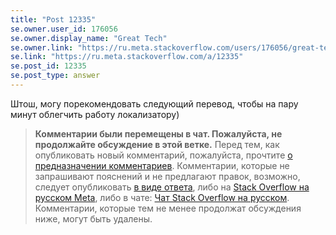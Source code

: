 ```yaml
---
title: "Post 12335"
se.owner.user_id: 176056
se.owner.display_name: "Great Tech"
se.owner.link: "https://ru.meta.stackoverflow.com/users/176056/great-tech"
se.link: "https://ru.meta.stackoverflow.com/a/12335"
se.post_id: 12335
se.post_type: answer
---
```

<p>Штош, могу порекомендовать следующий перевод, чтобы на пару минут облегчить работу локализатору)</p>
<blockquote>
<p><strong>Комментарии были перемещены в чат. Пожалуйста, не продолжайте обсуждение в этой ветке.</strong> Перед тем, как опубликовать новый
комментарий, пожалуйста, прочтите <a href="https://ru.stackoverflow.com/help/privileges/comment">о предназначении комментариев</a>.
Комментарии, которые не запрашивают пояснений и не предлагают правок, возможно,
следует опубликовать <a href="https://ru.stackoverflow.com/help/how-to-answer">в виде ответа</a>, либо на <a href="https://ru.meta.stackoverflow.com">Stack Overflow на русском Meta</a>, либо в чате: <a href="https://chat.stackexchange.com/">Чат Stack Overflow на русском</a>.
Комментарии, которые тем не менее продолжат обсуждения ниже, могут быть
удалены.</p>
</blockquote>
